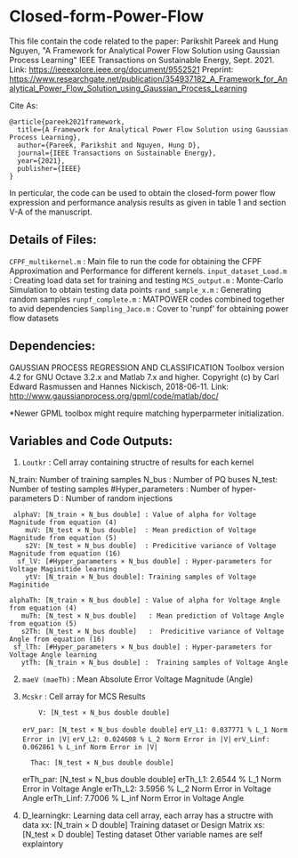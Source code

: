 # Closed-form-Power-Flow

This file contain the code related to the paper: 
Parikshit Pareek and Hung Nguyen, "A Framework for Analytical Power Flow Solution using Gaussian Process Learning" IEEE Transactions on Sustainable Energy, Sept. 2021. 
Link: https://ieeexplore.ieee.org/document/9552521
Preprint:  https://www.researchgate.net/publication/354937182_A_Framework_for_Analytical_Power_Flow_Solution_using_Gaussian_Process_Learning

Cite As: 
```
@article{pareek2021framework,
  title={A Framework for Analytical Power Flow Solution using Gaussian Process Learning},
  author={Pareek, Parikshit and Nguyen, Hung D},
  journal={IEEE Transactions on Sustainable Energy},
  year={2021},
  publisher={IEEE}
}
```

In perticular, the code can be used to obtain the closed-form power flow expression and performance analysis results as given in table 1 and section V-A of the manuscript. 

## Details of Files: 
`CFPF_multikernel.m` : Main file to run the code for obtaining the CFPF Approximation and Performance for different kernels.
`input_dataset_Load.m` : Creating load data set for training and testing 
`MCS_output.m`    : Monte-Carlo Simulation to obtain testing data points
`rand_sample_x.m` : Generating random samples
`runpf_complete.m` : MATPOWER codes combined together to avid dependencies 
`Sampling_Jaco.m`  : Cover to 'runpf' for obtaining power flow datasets

## Dependencies: 
GAUSSIAN PROCESS REGRESSION AND CLASSIFICATION Toolbox version 4.2 for GNU Octave 3.2.x and Matlab 7.x and higher.
Copyright (c) by Carl Edward Rasmussen and Hannes Nickisch, 2018-06-11.
Link: http://www.gaussianprocess.org/gpml/code/matlab/doc/

*Newer GPML toolbox might require matching hyperparmeter initialization.

## Variables and Code Outputs: 

1. `Loutkr` : Cell array containing structre of results for each kernel

N_train: Number of training samples
N_bus : Number of PQ buses
N_test: Number of testing samples 
#Hyper_parameters : Number of hyper-parameters
D   : Number of random injections

     alphaV: [N_train × N_bus double] : Value of alpha for Voltage Magnitude from equation (4)
        muV: [N_test × N_bus double]  : Mean prediction of Voltage Magnitude from equation (5)
        s2V: [N_test × N_bus double]  : Predicitive variance of Voltage Magnitude from equation (16)
      sf_lV: [#Hyper_parameters × N_bus double] : Hyper-parameters for Voltage Maginitide learning
        ytV: [N_train × N_bus double]: Training samples of Voltage Maginitide

    alphaTh: [N_train × N_bus double] : Value of alpha for Voltage Angle from equation (4)
       muTh: [N_test × N_bus double]   : Mean prediction of Voltage Angle from equation (5)
       s2Th: [N_test × N_bus double]   :  Predicitive variance of Voltage Angle from equation (16)
     sf_lTh: [#Hyper_parameters × N_bus double] : Hyper-parameters for Voltage Angle learning
       ytTh: [N_train × N_bus double] :  Training samples of Voltage Angle

2. `maeV (maeTh)` : Mean Absolute Error Voltage Magnitude (Angle)

3. `Mcskr` : Cell array for MCS Results

           V: [N_test × N_bus double double]
      `erV_par: [N_test × N_bus double double]`
       `erV_L1: 0.037771 % L_1 Norm Error in |V|`
      `erV_L2: 0.024608 % L_2 Norm Error in |V|`
     `erV_Linf: 0.062861 % L_inf Norm Error in |V|`

         Thac: [N_test × N_bus double double]
     erTh_par: [N_test × N_bus double double]
      erTh_L1: 2.6544 % L_1 Norm Error in Voltage Angle 
      erTh_L2: 3.5956 % L_2 Norm Error in Voltage Angle 
    erTh_Linf: 7.7006 % L_inf Norm Error in Voltage Angle 



4. D_learningkr: Learning data cell array, each array has a structre with data
                    xx: [N_train × D double] Training dataset or Design Matrix
                    xs: [N_test × D double]  Testing dataset 
Other variable names are self explaintory
